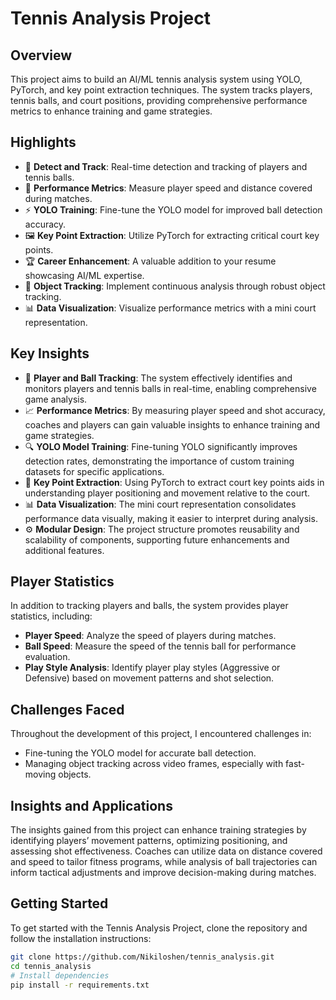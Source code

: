 # Tennis Analysis Project

## Overview
This project aims to build an AI/ML tennis analysis system using YOLO, PyTorch, and key point extraction techniques. The system tracks players, tennis balls, and court positions, providing comprehensive performance metrics to enhance training and game strategies.

## Highlights
- 🎾 **Detect and Track**: Real-time detection and tracking of players and tennis balls.
- 📏 **Performance Metrics**: Measure player speed and distance covered during matches.
- ⚡ **YOLO Training**: Fine-tune the YOLO model for improved ball detection accuracy.
- 🖼️ **Key Point Extraction**: Utilize PyTorch for extracting critical court key points.
- 🏆 **Career Enhancement**: A valuable addition to your resume showcasing AI/ML expertise.
- 🔄 **Object Tracking**: Implement continuous analysis through robust object tracking.
- 📊 **Data Visualization**: Visualize performance metrics with a mini court representation.

## Key Insights
- 🎯 **Player and Ball Tracking**: The system effectively identifies and monitors players and tennis balls in real-time, enabling comprehensive game analysis.
- 📈 **Performance Metrics**: By measuring player speed and shot accuracy, coaches and players can gain valuable insights to enhance training and game strategies.
- 🔍 **YOLO Model Training**: Fine-tuning YOLO significantly improves detection rates, demonstrating the importance of custom training datasets for specific applications.
- 🧠 **Key Point Extraction**: Using PyTorch to extract court key points aids in understanding player positioning and movement relative to the court.
- 📊 **Data Visualization**: The mini court representation consolidates performance data visually, making it easier to interpret during analysis.
- ⚙️ **Modular Design**: The project structure promotes reusability and scalability of components, supporting future enhancements and additional features.

## Player Statistics
In addition to tracking players and balls, the system provides player statistics, including:
- **Player Speed**: Analyze the speed of players during matches.
- **Ball Speed**: Measure the speed of the tennis ball for performance evaluation.
- **Play Style Analysis**: Identify player play styles (Aggressive or Defensive) based on movement patterns and shot selection.

## Challenges Faced
Throughout the development of this project, I encountered challenges in:
- Fine-tuning the YOLO model for accurate ball detection.
- Managing object tracking across video frames, especially with fast-moving objects.

## Insights and Applications
The insights gained from this project can enhance training strategies by identifying players’ movement patterns, optimizing positioning, and assessing shot effectiveness. Coaches can utilize data on distance covered and speed to tailor fitness programs, while analysis of ball trajectories can inform tactical adjustments and improve decision-making during matches.

## Getting Started
To get started with the Tennis Analysis Project, clone the repository and follow the installation instructions:

```bash
git clone https://github.com/Nikiloshen/tennis_analysis.git
cd tennis_analysis
# Install dependencies
pip install -r requirements.txt
